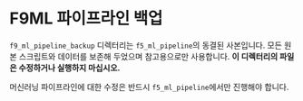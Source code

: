 # F9ML 파이프라인 백업

`f9_ml_pipeline_backup` 디렉터리는 `f5_ml_pipeline`의 동결된 사본입니다. 모든
원본 스크립트와 데이터를 보존해 두었으며 참고용으로만 사용합니다.
**이 디렉터리의 파일은 수정하거나 실행하지 마십시오.**

머신러닝 파이프라인에 대한 수정은 반드시 `f5_ml_pipeline`에서만 진행해야 합니다.
